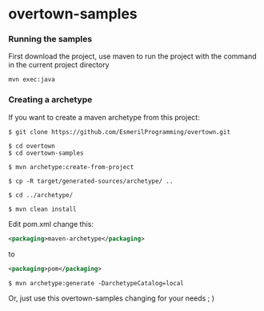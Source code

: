 overtown-samples
===============

### Running the samples

First download the project, use maven to run the project with the command in the current project directory

```shell
mvn exec:java
```

### Creating a archetype

If you want to create a maven archetype from this project:

```shell
$ git clone https://github.com/EsmerilProgramming/overtown.git
```

```shell
$ cd overtown
$ cd overtown-samples
```

```shell
$ mvn archetype:create-from-project
```

```shell
$ cp -R target/generated-sources/archetype/ ..
```

```shell
$ cd ../archetype/
```

```shell
$ mvn clean install
```

Edit pom.xml change this:

```xml
<packaging>maven-archetype</packaging>
```

to

```xml
<packaging>pom</packaging>
```

```shell
$ mvn archetype:generate -DarchetypeCatalog=local
```


Or, just use this overtown-samples changing for your needs ; )
